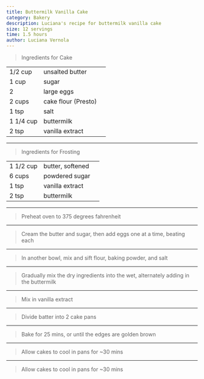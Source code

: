 ```yaml
---
title: Buttermilk Vanilla Cake
category: Bakery
description: Luciana's recipe for buttermilk vanilla cake
size: 12 servings
time: 1.5 hours
author: Luciana Vernola
---
```


> Ingredients for Cake

| | | |
|-|-|-|
| 1/2 cup | unsalted butter |
| 1 cup | sugar |
| 2 | large eggs |
| 2 cups | cake flour (Presto) |
| 1 tsp | salt |
| 1 1/4 cup | buttermilk |
| 2 tsp | vanilla extract |

---

> Ingredients for Frosting

| | | |
|-|-|-|
| 1 1/2 cup | butter, softened |
| 6 cups | powdered sugar |
| 1 tsp | vanilla extract |
| 2 tsp | buttermilk |

---

> Preheat oven to 375 degrees fahrenheit

---

> Cream the butter and sugar, then add eggs one at a time, beating each

---

> In another bowl, mix and sift flour, baking powder, and salt

---

> Gradually mix the dry ingredients into the wet, alternately adding in the buttermilk

---

> Mix in vanilla extract

---

> Divide batter into 2 cake pans

---

> Bake for 25 mins, or until the edges are golden brown

---

> Allow cakes to cool in pans for ~30 mins

---

> Allow cakes to cool in pans for ~30 mins